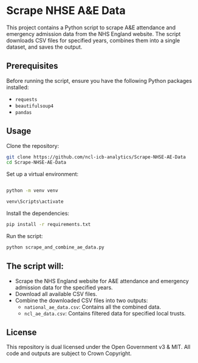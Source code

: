 # Scrape NHSE A&E Data

This project contains a Python script to scrape A&E attendance and emergency admission data from the NHS England website. The script downloads CSV files for specified years, combines them into a single dataset, and saves the output.

## Prerequisites

Before running the script, ensure you have the following Python packages installed:

- `requests`
- `beautifulsoup4`
- `pandas`

## Usage

Clone the repository:

```sh
git clone https://github.com/ncl-icb-analytics/Scrape-NHSE-AE-Data
cd Scrape-NHSE-AE-Data
```

Set up a virtual environment:

```sh

python -m venv venv
```
```sh
venv\Scripts\activate
```

Install the dependencies:

```sh
pip install -r requirements.txt
```

Run the script:

```sh
python scrape_and_combine_ae_data.py
```

## The script will:

- Scrape the NHS England website for A&E attendance and emergency admission data for the specified years.
- Download all available CSV files.
- Combine the downloaded CSV files into two outputs:
  - `national_ae_data.csv`: Contains all the combined data.
  - `ncl_ae_data.csv`: Contains filtered data for specified local trusts.

## License

This repository is dual licensed under the Open Government v3 & MIT. All code and outputs are subject to Crown Copyright.
